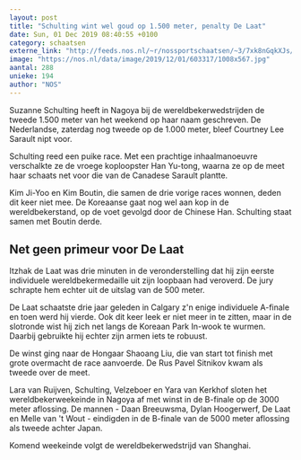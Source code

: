 ```yaml
---
layout: post
title: "Schulting wint wel goud op 1.500 meter, penalty De Laat"
date: Sun, 01 Dec 2019 08:40:55 +0100
category: schaatsen
externe_link: "http://feeds.nos.nl/~r/nossportschaatsen/~3/7xk8nGqkXJs/2312777"
image: "https://nos.nl/data/image/2019/12/01/603317/1008x567.jpg"
aantal: 288
unieke: 194
author: "NOS"
---
```


<p>Suzanne Schulting heeft in Nagoya bij de wereldbekerwedstrijden de tweede 1.500 meter van het weekend op haar naam geschreven. De Nederlandse, zaterdag nog tweede op de 1.000 meter, bleef Courtney Lee Sarault nipt voor.</p>
<p>Schulting reed een puike race. Met een prachtige inhaalmanoeuvre verschalkte ze de vroege koploopster Han Yu-tong, waarna ze op de meet haar schaats net voor die van de Canadese Sarault plantte.</p>
<p>Kim Ji-Yoo en Kim Boutin, die samen de drie vorige races wonnen, deden dit keer niet mee. De Koreaanse gaat nog wel aan kop in de wereldbekerstand, op de voet gevolgd door de Chinese Han. Schulting staat samen met Boutin derde.</p>
<h2>Net geen primeur voor De Laat</h2>
<p>Itzhak de Laat was drie minuten in de veronderstelling dat hij zijn eerste individuele wereldbekermedaille uit zijn loopbaan had veroverd. De jury schrapte hem echter uit de uitslag van de 500 meter.</p>
<p>De Laat schaatste drie jaar geleden in Calgary z'n enige individuele A-finale en toen werd hij vierde. Ook dit keer leek er niet meer in te zitten, maar in de slotronde wist hij zich net langs de Koreaan Park In-wook te wurmen. Daarbij gebruikte hij echter zijn armen iets te robuust.</p>
<p>De winst ging naar de Hongaar Shaoang Liu, die van start tot finish met grote overmacht de race aanvoerde. De Rus Pavel Sitnikov kwam als tweede over de meet.</p>
<p>Lara van Ruijven, Schulting, Velzeboer en Yara van Kerkhof sloten het wereldbekerweekeinde in Nagoya af met winst in de B-finale op de 3000 meter aflossing. De mannen - Daan Breeuwsma, Dylan Hoogerwerf, De Laat en Melle van 't Wout - eindigden in de B-finale van de 5000 meter aflossing als tweede achter Japan.</p>
<p>Komend weekeinde volgt de wereldbekerwedstrijd van Shanghai.</p><img src="http://feeds.feedburner.com/~r/nossportschaatsen/~4/7xk8nGqkXJs" height="1" width="1" alt=""/>

